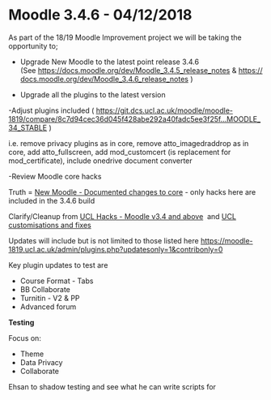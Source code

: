 # Moodle 3.4.6 - 04/12/2018

As part of the 18/19 Moodle Improvement project we will be taking the opportunity to;

- Upgrade New Moodle to the latest point release 3.4.6 (See <https://docs.moodle.org/dev/Moodle_3.4.5_release_notes> & <https://docs.moodle.org/dev/Moodle_3.4.6_release_notes> )

- Upgrade all the plugins to the latest version

-Adjust plugins included ( <https://git.dcs.ucl.ac.uk/moodle/moodle-1819/compare/8c7d94cec36d045f428abe292a40fadc5ee3f25f...MOODLE_34_STABLE> )

i.e. remove privacy plugins as in core, remove atto\_imagedraddrop as in core, add atto\_fullscreen, add mod\_customcert (is replacement for mod\_certificate), include onedrive document converter

-Review Moodle core hacks

Truth = [New Moodle - Documented changes to core](New_Moodle_-_Documented_changes_to_core) - only hacks here are included in the 3.4.6 build

Clarify/Cleanup from [UCL Hacks - Moodle v3.4 and above](UCL_Hacks_-_Moodle_v3.4_and_above)  and [UCL customisations and fixes](UCL_customisations_and_fixes) 

Updates will include but is not limited to those listed here <https://moodle-1819.ucl.ac.uk/admin/plugins.php?updatesonly=1&contribonly=0>

Key plugin updates to test are

-   Course Format - Tabs
-   BB Collaborate
-   Turnitin - V2 & PP
-   Advanced forum

**Testing**

Focus on:

-   Theme
-   Data Privacy
-   Collaborate

Ehsan to shadow testing and see what he can write scripts for


